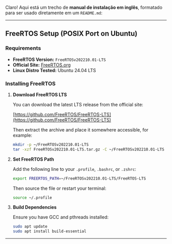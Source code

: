 Claro! Aqui está um trecho de **manual de instalação em inglês**, formatado para ser usado diretamente em um `README.md`:

---

## FreeRTOS Setup (POSIX Port on Ubuntu)

### Requirements

- **FreeRTOS Version:** `FreeRTOSv202210.01-LTS`  
- **Official Site:** [FreeRTOS.org](https://freertos.org/)
- **Linux Distro Tested:** Ubuntu 24.04 LTS

### Installing FreeRTOS

1. **Download FreeRTOS LTS**

   You can download the latest LTS release from the official site:

   [https://github.com/FreeRTOS/FreeRTOS-LTS](https://github.com/FreeRTOS/FreeRTOS-LTS)

   Then extract the archive and place it somewhere accessible, for example:

   ```bash
   mkdir -p ~/FreeRTOSv202210.01-LTS
   tar -xzf FreeRTOSv202210.01-LTS.tar.gz -C ~/FreeRTOSv202210.01-LTS
   ```

2. **Set FreeRTOS Path**

   Add the following line to your `.profile`, `.bashrc`, or `.zshrc`:

   ```bash
   export FREERTOS_PATH=~/FreeRTOSv202210.01-LTS/FreeRTOS-LTS
   ```

   Then source the file or restart your terminal:

   ```bash
   source ~/.profile
   ```

3. **Build Dependencies**

   Ensure you have GCC and pthreads installed:

   ```bash
   sudo apt update
   sudo apt install build-essential
   ```

---
